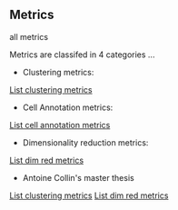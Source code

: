 ## Metrics

all metrics

Metrics are classifed in 4 categories ...

 - Clustering metrics:

[List clustering metrics](clustering.md)

- Cell Annotation metrics:

[List cell annotation metrics](cell_annotation.md)


- Dimensionality reduction metrics:

[List dim red metrics](dim_red.md)

- Antoine Collin's master thesis

[List clustering metrics](rapport_ac_metrics/clustering/all_clustering_metrics.md)
[List dim red metrics](dim_red.md)

